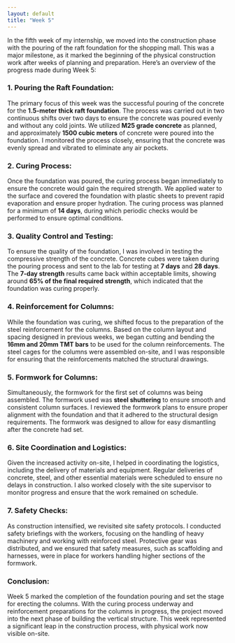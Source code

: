 ```yaml
---
layout: default
title: "Week 5"
---
```



In the fifth week of my internship, we moved into the construction phase with the pouring of the raft foundation for the shopping mall. This was a major milestone, as it marked the beginning of the physical construction work after weeks of planning and preparation. Here’s an overview of the progress made during Week 5:

### **1. Pouring the Raft Foundation:**
The primary focus of this week was the successful pouring of the concrete for the **1.5-meter thick raft foundation**. The process was carried out in two continuous shifts over two days to ensure the concrete was poured evenly and without any cold joints. We utilized **M25 grade concrete** as planned, and approximately **1500 cubic meters** of concrete were poured into the foundation. I monitored the process closely, ensuring that the concrete was evenly spread and vibrated to eliminate any air pockets.

### **2. Curing Process:**
Once the foundation was poured, the curing process began immediately to ensure the concrete would gain the required strength. We applied water to the surface and covered the foundation with plastic sheets to prevent rapid evaporation and ensure proper hydration. The curing process was planned for a minimum of **14 days**, during which periodic checks would be performed to ensure optimal conditions.

### **3. Quality Control and Testing:**
To ensure the quality of the foundation, I was involved in testing the compressive strength of the concrete. Concrete cubes were taken during the pouring process and sent to the lab for testing at **7 days** and **28 days**. The **7-day strength** results came back within acceptable limits, showing around **65% of the final required strength**, which indicated that the foundation was curing properly.

### **4. Reinforcement for Columns:**
While the foundation was curing, we shifted focus to the preparation of the steel reinforcement for the columns. Based on the column layout and spacing designed in previous weeks, we began cutting and bending the **16mm and 20mm TMT bars** to be used for the column reinforcements. The steel cages for the columns were assembled on-site, and I was responsible for ensuring that the reinforcements matched the structural drawings.

### **5. Formwork for Columns:**
Simultaneously, the formwork for the first set of columns was being assembled. The formwork used was **steel shuttering** to ensure smooth and consistent column surfaces. I reviewed the formwork plans to ensure proper alignment with the foundation and that it adhered to the structural design requirements. The formwork was designed to allow for easy dismantling after the concrete had set.

### **6. Site Coordination and Logistics:**
Given the increased activity on-site, I helped in coordinating the logistics, including the delivery of materials and equipment. Regular deliveries of concrete, steel, and other essential materials were scheduled to ensure no delays in construction. I also worked closely with the site supervisor to monitor progress and ensure that the work remained on schedule.

### **7. Safety Checks:**
As construction intensified, we revisited site safety protocols. I conducted safety briefings with the workers, focusing on the handling of heavy machinery and working with reinforced steel. Protective gear was distributed, and we ensured that safety measures, such as scaffolding and harnesses, were in place for workers handling higher sections of the formwork.

### **Conclusion:**
Week 5 marked the completion of the foundation pouring and set the stage for erecting the columns. With the curing process underway and reinforcement preparations for the columns in progress, the project moved into the next phase of building the vertical structure. This week represented a significant leap in the construction process, with physical work now visible on-site.